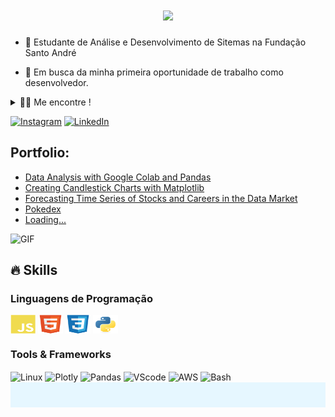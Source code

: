 <!--título-->
<h1 align="center">
  <img src="https://readme-typing-svg.herokuapp.com?font=Fira+Code&pause=1000&random=false&width=435&lines=Ol%C3%A1%2C+eu+sou+o+Gabriel+Foganholi" />
</h1>

<!-- Presentation -->
<p>

 - 🌱  Estudante de Análise e Desenvolvimento de Sitemas na Fundação Santo André

  - 🔭  Em busca da minha primeira oportunidade de trabalho como desenvolvedor.
</p>

<!-- Dropdown -->
<details>
  <summary>👨‍💻 Me encontre ! </summary>

  - 💬 Sou Gabriel Moraes Foganholi. Comecei a aprender programação online com HTML, CSS e lógica de programação. Participei de uma imersão em Python, focando em análise de dados com Pandas e Matplotlib. Na faculdade, estudei Excel, PowerBI, DevOps, AWS e GitHub.

  - ⚡ Sou apaixonado por música e coleciono discos de vinil. Adoro assistir filmes e séries.
</details>

<!-- Links -->
[![Instagram](https://img.shields.io/badge/Instagram-E4405F?style=for-the-badge&logo=instagram&logoColor=white)](https://www.instagram.com/gabrielfoganholi/)
[![LinkedIn](https://img.shields.io/badge/LinkedIn-0077B5?style=for-the-badge&logo=linkedin&logoColor=white)](https://www.linkedin.com/in/gabriel-foganholi-193b42213/)

<!-- Portfolio -->
## Portfolio:
- [Data Analysis with Google Colab and Pandas](https://github.com/gabrielfoganholi/colab_pandas_graficos_analises/blob/58bb67f8d5b23b16629167a8282537e410c6b657/colab_pandas_graficos_analises.ipynb)
- [Creating Candlestick Charts with Matplotlib](https://github.com/gabrielfoganholi/Candlestick_Matplotlib/blob/be8dc4026b30a3f8aa4a3d3b195cb385579f3e6a/Gr%C3%A1ficos_Candlestick_Matplotlib.ipynb)
- [Forecasting Time Series of Stocks and Careers in the Data Market](https://github.com/gabrielfoganholi/previsao_series_temporais_acoes_carreiras_dados/blob/3195bc517ddf56c1d836941670abaf9fb35294e2/previsao_series_temporais_acoes_carreiras_dados.ipynb)
- [Pokedex](https://gabrielfoganholi.github.io/Pokedex/)
- [Loading...]()

<!-- GIF -->
<!-- GIF -->
<p align="left">
  <img src="https://media.giphy.com/media/QxSveBdhdtLgagcKdR/giphy.gif" alt="GIF">
</p>





## 🔥 Skills
<!-- Skills: Programming Languages -->
  <div style="flex-basis: 48%;">
    <h3>Linguagens de Programação</h3>     
    <img align="center" alt="Js" height="30" width="40" src="https://raw.githubusercontent.com/devicons/devicon/master/icons/javascript/javascript-plain.svg">
    <img align="center" alt="HTML" height="30" width="40" src="https://raw.githubusercontent.com/devicons/devicon/master/icons/html5/html5-original.svg">
    <img align="center" alt="CSS" height="30" width="40" src="https://raw.githubusercontent.com/devicons/devicon/master/icons/css3/css3-original.svg">
    <img align="center" alt="Python" height="30" width="40" src="https://raw.githubusercontent.com/devicons/devicon/master/icons/python/python-original.svg">

  </div>
  
 <!-- Skills: Tools & Frameworks -->
<div style="flex-basis: 48%;">
  <h3>Tools & Frameworks</h3>
  <img align="center" alt="Linux" height="30" width="40" img src="https://cdn.jsdelivr.net/gh/devicons/devicon@latest/icons/linux/linux-original.svg">
  <img align="center" alt="Plotly" height="30" width="40" img src="https://cdn.jsdelivr.net/gh/devicons/devicon@latest/icons/plotly/plotly-original.svg"> 
  <img align="center" alt="Pandas" height="30" width="40" src="https://cdn.jsdelivr.net/gh/devicons/devicon@latest/icons/pandas/pandas-original-wordmark.svg"> 
  <img align="center" alt="VScode" height="30" width="40" src="https://cdn.jsdelivr.net/gh/devicons/devicon/icons/vscode/vscode-original.svg">
  <img align="center" alt="AWS" height="30" width="40" src="https://cdn.jsdelivr.net/gh/devicons/devicon@latest/icons/amazonwebservices/amazonwebservices-plain-wordmark.svg">
  <img align="center" alt="Bash" height="30" width="40" src="https://cdn.jsdelivr.net/gh/devicons/devicon@latest/icons/bash/bash-original.svg">
</div>


  <div style="background-color: #E6F7FF; padding: 20px;">

  <!-- Skills: Libraries -->
  
